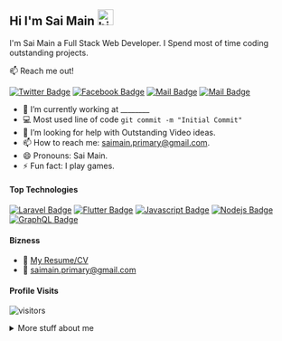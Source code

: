 ## Hi I'm Sai Main <img src="https://user-images.githubusercontent.com/1303154/88677602-1635ba80-d120-11ea-84d8-d263ba5fc3c0.gif" width="28px" alt="hi">

I'm Sai Main a Full Stack Web Developer. I Spend most of time coding outstanding projects.

:mailbox: Reach me out!

[![Twitter Badge](https://img.shields.io/badge/-@saimain-1ca0f1?style=flat&labelColor=1ca0f1&logo=twitter&logoColor=white&link=https://twitter.com/saimain_dev)](https://twitter.com/Ipenywis) [![Facebook Badge](https://img.shields.io/badge/-saimain-3b5998?style=flat&labelColor=3b5998&logo=facebook&logoColor=white)](https://www.facebook.com/saimain.dev/) [![Mail Badge](https://img.shields.io/badge/-@justsaimain-e84393?style=flat&labelColor=e84393&logo=instagram&logoColor=white)](https://instagram.com/justsaimain) [![Mail Badge](https://img.shields.io/badge/-saimain-c0392b?style=flat&labelColor=c0392b&logo=gmail&logoColor=white)](mailto:saimain.primary@gmail.com)

<!-- TODO: Add last video link -->

- 🔭 I’m currently working at  ________
- :computer: Most used line of code `git commit -m "Initial Commit"`
- 🤔 I’m looking for help with Outstanding Video ideas.
- 📫 How to reach me: saimain.primary@gmail.com.
- 😄 Pronouns: Sai Main.
- ⚡ Fun fact: I play games.

#### Top Technologies

<!-- TODO: Make technologies links takes you to repositories -->

[![Laravel Badge](https://img.shields.io/badge/-Laravel-fb503b?style=for-the-badge&labelColor=white&logo=laravel&logoColor=fb503b )](#) [![Flutter Badge](https://img.shields.io/badge/-Flutter-2372A3?style=for-the-badge&labelColor=white&logo=flutter&logoColor=2372A3 )](#) [![Javascript Badge](https://img.shields.io/badge/-Javascript-F0DB4F?style=for-the-badge&labelColor=black&logo=javascript&logoColor=F0DB4F)](#) [![Nodejs Badge](https://img.shields.io/badge/-Nodejs-3C873A?style=for-the-badge&labelColor=black&logo=node.js&logoColor=3C873A)](#) [![GraphQL Badge](https://img.shields.io/badge/-GraphQl-e535ab?style=for-the-badge&labelColor=black&logo=node.js&logoColor=e535ab)](#)


#### Bizness
- :paperclip: [My Resume/CV]()
- :email: saimain.primary@gmail.com


#### Profile Visits 

![visitors](https://visitor-badge.glitch.me/badge?page_id=saimain.saimain)

<details>
<summary>
  More stuff about me
</summary>

<br >

I love sharing knowledge and putting tutorials, courses and posts together for helping other developers.

#### Coding Stats

<!--START_SECTION:waka-->
```text
Laravel   150 hrs 41 mins  ████████████████████▓░░░░   82.29 % 
HTML         1 hr 50 mins    ██▒░░░░░░░░░░░░░░░░░░░░░░   09.61 % 
Markdown     1 hr 27 mins    ██░░░░░░░░░░░░░░░░░░░░░░░   07.63 % 
Other        2 mins          ░░░░░░░░░░░░░░░░░░░░░░░░░   00.25 % 
YAML         2 mins          ░░░░░░░░░░░░░░░░░░░░░░░░░   00.19 % 
```
<!--END_SECTION:waka-->

</details>
